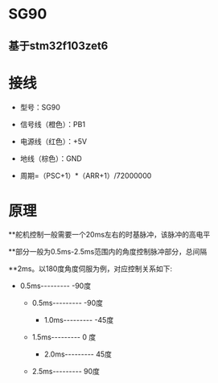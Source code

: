 # SG90

## 基于stm32f103zet6

# 接线

- 型号：SG90

- 信号线（橙色）：PB1

- 电源线（红色）：+5V

- 地线（棕色）：GND

- 周期=（PSC+1）*（ARR+1）/72000000


# 原理

  **舵机控制一般需要一个20ms左右的时基脉冲，该脉冲的高电平
  
**部分一般为0.5ms-2.5ms范围内的角度控制脉冲部分，总间隔
	
**2ms。以180度角度伺服为例，对应控制关系如下:
- 0.5ms---------  -90度
	
	- 0.5ms---------  -90度
	
        - 1.0ms---------  -45度
	
	- 1.5ms---------   0 度
	
        - 2.0ms---------   45度
	
	- 2.5ms---------   90度
	
	
	
